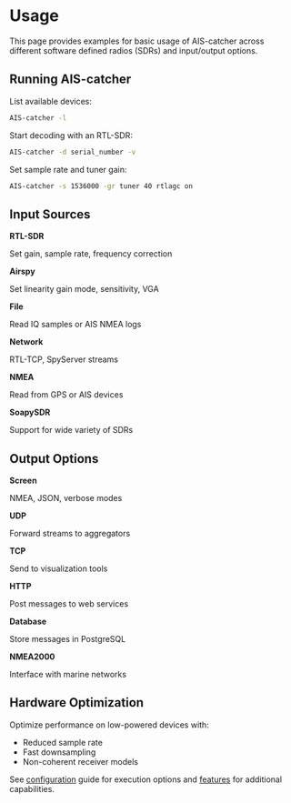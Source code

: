 # Usage

This page provides examples for basic usage of AIS-catcher across different software defined radios (SDRs) and input/output options.

## Running AIS-catcher

List available devices:

```bash
AIS-catcher -l
```

Start decoding with an RTL-SDR:

```bash
AIS-catcher -d serial_number -v
```

Set sample rate and tuner gain:

```bash
AIS-catcher -s 1536000 -gr tuner 40 rtlagc on  
```

## Input Sources

**RTL-SDR**

Set gain, sample rate, frequency correction

**Airspy** 

Set linearity gain mode, sensitivity, VGA

**File**

Read IQ samples or AIS NMEA logs 

**Network** 

RTL-TCP, SpyServer streams

**NMEA** 

Read from GPS or AIS devices

**SoapySDR**

Support for wide variety of SDRs

## Output Options

**Screen**

NMEA, JSON, verbose modes

**UDP** 

Forward streams to aggregators

**TCP**

Send to visualization tools 

**HTTP**

Post messages to web services

**Database**

Store messages in PostgreSQL

**NMEA2000**

Interface with marine networks  

## Hardware Optimization

Optimize performance on low-powered devices with:

- Reduced sample rate
- Fast downsampling 
- Non-coherent receiver models

See [configuration](configuration.md) guide for execution options and [features](features.md) for additional capabilities.
